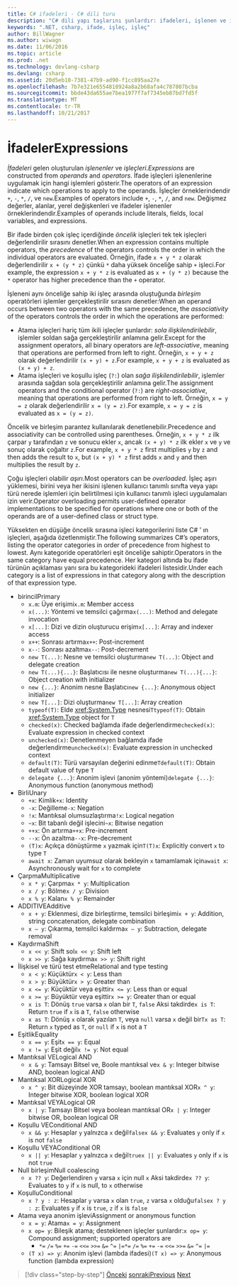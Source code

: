 ```yaml
---
title: C# ifadeleri - C# dili turu
description: "C# dili yapı taşlarını şunlardır: ifadeleri, işlenen ve işleçler"
keywords: ".NET, csharp, ifade, işleç, işleç"
author: BillWagner
ms.author: wiwagn
ms.date: 11/06/2016
ms.topic: article
ms.prod: .net
ms.technology: devlang-csharp
ms.devlang: csharp
ms.assetid: 20d5eb10-7381-47b9-ad90-f1cc895aa27e
ms.openlocfilehash: 7b7e321e6554818924a8a2b68afa4c787807bcba
ms.sourcegitcommit: bbde43da655ae7bea1977f7af7345eb87bd7fd5f
ms.translationtype: MT
ms.contentlocale: tr-TR
ms.lasthandoff: 10/21/2017
---
```

# <a name="expressions"></a><span data-ttu-id="82009-104">İfadeler</span><span class="sxs-lookup"><span data-stu-id="82009-104">Expressions</span></span>

<span data-ttu-id="82009-105">*İfadeleri* gelen oluşturulan *işlenenler* ve *işleçleri*.</span><span class="sxs-lookup"><span data-stu-id="82009-105">*Expressions* are constructed from *operands* and *operators*.</span></span> <span data-ttu-id="82009-106">İfade işleçleri işlenenlerine uygulamak için hangi işlemleri gösterir.</span><span class="sxs-lookup"><span data-stu-id="82009-106">The operators of an expression indicate which operations to apply to the operands.</span></span> <span data-ttu-id="82009-107">İşleçler örneklerindendir `+`, `-`, `*`, `/`, ve `new`.</span><span class="sxs-lookup"><span data-stu-id="82009-107">Examples of operators include `+`, `-`, `*`, `/`, and `new`.</span></span> <span data-ttu-id="82009-108">Değişmez değerler, alanlar, yerel değişkenleri ve ifadeler işlenenler örneklerindendir.</span><span class="sxs-lookup"><span data-stu-id="82009-108">Examples of operands include literals, fields, local variables, and expressions.</span></span>

<span data-ttu-id="82009-109">Bir ifade birden çok işleç içerdiğinde *öncelik* işleçleri tek tek işleçleri değerlendirilir sırasını denetler.</span><span class="sxs-lookup"><span data-stu-id="82009-109">When an expression contains multiple operators, the *precedence* of the operators controls the order in which the individual operators are evaluated.</span></span> <span data-ttu-id="82009-110">Örneğin, ifade `x + y * z` olarak değerlendirilir `x + (y * z)` çünkü `*` daha yüksek önceliğe sahip `+` işleci.</span><span class="sxs-lookup"><span data-stu-id="82009-110">For example, the expression `x + y * z` is evaluated as `x + (y * z)` because the `*` operator has higher precedence than the `+` operator.</span></span>

<span data-ttu-id="82009-111">İşleneni aynı önceliğe sahip iki işleç arasında oluştuğunda *birleşim* operatörleri işlemler gerçekleştirilir sırasını denetler:</span><span class="sxs-lookup"><span data-stu-id="82009-111">When an operand occurs between two operators with the same precedence, the *associativity* of the operators controls the order in which the operations are performed:</span></span>

*   <span data-ttu-id="82009-112">Atama işleçleri hariç tüm ikili işleçler şunlardır: *sola ilişkilendirilebilir*, işlemler soldan sağa gerçekleştirilir anlamına gelir.</span><span class="sxs-lookup"><span data-stu-id="82009-112">Except for the assignment operators, all binary operators are *left-associative*, meaning that operations are performed from left to right.</span></span> <span data-ttu-id="82009-113">Örneğin, `x + y + z` olarak değerlendirilir `(x + y) + z`.</span><span class="sxs-lookup"><span data-stu-id="82009-113">For example, `x + y + z` is evaluated as `(x + y) + z`.</span></span>
*   <span data-ttu-id="82009-114">Atama işleçleri ve koşullu işleç (`?:`) olan *sağa ilişkilendirilebilir*, işlemler arasında sağdan sola gerçekleştirilir anlamına gelir.</span><span class="sxs-lookup"><span data-stu-id="82009-114">The assignment operators and the conditional operator (`?:`) are *right-associative*, meaning that operations are performed from right to left.</span></span> <span data-ttu-id="82009-115">Örneğin, `x = y = z` olarak değerlendirilir `x = (y = z)`.</span><span class="sxs-lookup"><span data-stu-id="82009-115">For example, `x = y = z` is evaluated as `x = (y = z)`.</span></span>

<span data-ttu-id="82009-116">Öncelik ve birleşim parantez kullanılarak denetlenebilir.</span><span class="sxs-lookup"><span data-stu-id="82009-116">Precedence and associativity can be controlled using parentheses.</span></span> <span data-ttu-id="82009-117">Örneğin, `x + y * z` ilk çarpar `y` tarafından `z` ve sonucu ekler `x`, ancak `(x + y) * z` ilk ekler `x` ve `y` ve sonuç olarak çoğaltır `z`.</span><span class="sxs-lookup"><span data-stu-id="82009-117">For example, `x + y * z` first multiplies `y` by `z` and then adds the result to `x`, but `(x + y) * z` first adds `x` and `y` and then multiplies the result by `z`.</span></span>

<span data-ttu-id="82009-118">Çoğu işleçleri olabilir *aşırı*.</span><span class="sxs-lookup"><span data-stu-id="82009-118">Most operators can be *overloaded*.</span></span> <span data-ttu-id="82009-119">İşleç aşırı yüklemesi, birini veya her ikisini işlenen kullanıcı tanımlı sınıfta veya yapı türü nerede işlemleri için belirtilmesi için kullanıcı tanımlı işleci uygulamaları izin verir.</span><span class="sxs-lookup"><span data-stu-id="82009-119">Operator overloading permits user-defined operator implementations to be specified for operations where one or both of the operands are of a user-defined class or struct type.</span></span>

<span data-ttu-id="82009-120">Yüksekten en düşüğe öncelik sırasına işleci kategorilerini liste C# ' ın işleçleri, aşağıda özetlenmiştir.</span><span class="sxs-lookup"><span data-stu-id="82009-120">The following summarizes C#’s operators, listing the operator categories in order of precedence from highest to lowest.</span></span> <span data-ttu-id="82009-121">Aynı kategoride operatörleri eşit önceliğe sahiptir.</span><span class="sxs-lookup"><span data-stu-id="82009-121">Operators in the same category have equal precedence.</span></span> <span data-ttu-id="82009-122">Her kategori altında bu ifade türünün açıklaması yanı sıra bu kategorideki ifadeleri listesidir.</span><span class="sxs-lookup"><span data-stu-id="82009-122">Under each category is a list of expressions in that category along with the description of that expression type.</span></span>

* <span data-ttu-id="82009-123">birincil</span><span class="sxs-lookup"><span data-stu-id="82009-123">Primary</span></span>
    - <span data-ttu-id="82009-124">`x.m`: Üye erişimi</span><span class="sxs-lookup"><span data-stu-id="82009-124">`x.m`: Member access</span></span>
    - <span data-ttu-id="82009-125">`x(...)`: Yöntemi ve temsilci çağırma</span><span class="sxs-lookup"><span data-stu-id="82009-125">`x(...)`: Method and delegate invocation</span></span>
    - <span data-ttu-id="82009-126">`x[...]`: Dizi ve dizin oluşturucu erişim</span><span class="sxs-lookup"><span data-stu-id="82009-126">`x[...]`: Array and indexer access</span></span>
    - <span data-ttu-id="82009-127">`x++`: Sonrası artırma</span><span class="sxs-lookup"><span data-stu-id="82009-127">`x++`: Post-increment</span></span>
    - <span data-ttu-id="82009-128">`x--`: Sonrası azaltma</span><span class="sxs-lookup"><span data-stu-id="82009-128">`x--`: Post-decrement</span></span>
    - <span data-ttu-id="82009-129">`new T(...)`: Nesne ve temsilci oluşturma</span><span class="sxs-lookup"><span data-stu-id="82009-129">`new T(...)`: Object and delegate creation</span></span>
    - <span data-ttu-id="82009-130">`new T(...){...}`: Başlatıcısı ile nesne oluşturma</span><span class="sxs-lookup"><span data-stu-id="82009-130">`new T(...){...}`: Object creation with initializer</span></span>
    - <span data-ttu-id="82009-131">`new {...}`: Anonim nesne Başlatıcı</span><span class="sxs-lookup"><span data-stu-id="82009-131">`new {...}`:  Anonymous object initializer</span></span>
    - <span data-ttu-id="82009-132">`new T[...]`: Dizi oluşturma</span><span class="sxs-lookup"><span data-stu-id="82009-132">`new T[...]`: Array creation</span></span>
    - <span data-ttu-id="82009-133">`typeof(T)`: Elde <xref:System.Type> nesnesi`T`</span><span class="sxs-lookup"><span data-stu-id="82009-133">`typeof(T)`: Obtain <xref:System.Type> object for `T`</span></span>
    - <span data-ttu-id="82009-134">`checked(x)`: Checked bağlamda ifade değerlendirme</span><span class="sxs-lookup"><span data-stu-id="82009-134">`checked(x)`: Evaluate expression in checked context</span></span>
    - <span data-ttu-id="82009-135">`unchecked(x)`: Denetlenmeyen bağlamda ifade değerlendirme</span><span class="sxs-lookup"><span data-stu-id="82009-135">`unchecked(x)`: Evaluate expression in unchecked context</span></span>
    - <span data-ttu-id="82009-136">`default(T)`: Türü varsayılan değerini edinme`T`</span><span class="sxs-lookup"><span data-stu-id="82009-136">`default(T)`: Obtain default value of type `T`</span></span>
    - <span data-ttu-id="82009-137">`delegate {...}`: Anonim işlevi (anonim yöntemi)</span><span class="sxs-lookup"><span data-stu-id="82009-137">`delegate {...}`: Anonymous function (anonymous method)</span></span>
* <span data-ttu-id="82009-138">Birli</span><span class="sxs-lookup"><span data-stu-id="82009-138">Unary</span></span>
    - <span data-ttu-id="82009-139">`+x`: Kimlik</span><span class="sxs-lookup"><span data-stu-id="82009-139">`+x`: Identity</span></span>
    - <span data-ttu-id="82009-140">`-x`: Değilleme</span><span class="sxs-lookup"><span data-stu-id="82009-140">`-x`: Negation</span></span>
    - <span data-ttu-id="82009-141">`!x`: Mantıksal olumsuzlaştırma</span><span class="sxs-lookup"><span data-stu-id="82009-141">`!x`: Logical negation</span></span>
    - <span data-ttu-id="82009-142">`~x`: Bit tabanlı değil işlecini</span><span class="sxs-lookup"><span data-stu-id="82009-142">`~x`: Bitwise negation</span></span>
    - <span data-ttu-id="82009-143">`++x`: Ön artırma</span><span class="sxs-lookup"><span data-stu-id="82009-143">`++x`: Pre-increment</span></span>
    - <span data-ttu-id="82009-144">`--x`: Ön azaltma</span><span class="sxs-lookup"><span data-stu-id="82009-144">`--x`: Pre-decrement</span></span>
    - <span data-ttu-id="82009-145">`(T)x`: Açıkça dönüştürme `x` yazmak için`T`</span><span class="sxs-lookup"><span data-stu-id="82009-145">`(T)x`: Explicitly convert `x` to type `T`</span></span>
    - <span data-ttu-id="82009-146">`await x`: Zaman uyumsuz olarak bekleyin `x` tamamlamak için</span><span class="sxs-lookup"><span data-stu-id="82009-146">`await x`: Asynchronously wait for `x` to complete</span></span>
* <span data-ttu-id="82009-147">Çarpma</span><span class="sxs-lookup"><span data-stu-id="82009-147">Multiplicative</span></span>
    - <span data-ttu-id="82009-148">`x * y`: Çarpma</span><span class="sxs-lookup"><span data-stu-id="82009-148">`x * y`: Multiplication</span></span>
    - <span data-ttu-id="82009-149">`x / y`: Bölme</span><span class="sxs-lookup"><span data-stu-id="82009-149">`x / y`: Division</span></span>
    - <span data-ttu-id="82009-150">`x % y`: Kalan</span><span class="sxs-lookup"><span data-stu-id="82009-150">`x % y`: Remainder</span></span>
* <span data-ttu-id="82009-151">ADDITIVE</span><span class="sxs-lookup"><span data-stu-id="82009-151">Additive</span></span>
    - <span data-ttu-id="82009-152">`x + y`: Eklenmesi, dize birleştirme, temsilci birleşimi</span><span class="sxs-lookup"><span data-stu-id="82009-152">`x + y`: Addition, string concatenation, delegate combination</span></span>
    - <span data-ttu-id="82009-153">`x – y`: Çıkarma, temsilci kaldırma</span><span class="sxs-lookup"><span data-stu-id="82009-153">`x – y`: Subtraction, delegate removal</span></span>
* <span data-ttu-id="82009-154">Kaydırma</span><span class="sxs-lookup"><span data-stu-id="82009-154">Shift</span></span>
    - <span data-ttu-id="82009-155">`x << y`: Shift sol</span><span class="sxs-lookup"><span data-stu-id="82009-155">`x << y`: Shift left</span></span>
    - <span data-ttu-id="82009-156">`x >> y`: Sağa kaydırma</span><span class="sxs-lookup"><span data-stu-id="82009-156">`x >> y`: Shift right</span></span>
* <span data-ttu-id="82009-157">İlişkisel ve türü test etme</span><span class="sxs-lookup"><span data-stu-id="82009-157">Relational and type testing</span></span>
    - <span data-ttu-id="82009-158">`x < y`: Küçüktür</span><span class="sxs-lookup"><span data-stu-id="82009-158">`x < y`: Less than</span></span>
    - <span data-ttu-id="82009-159">`x > y`: Büyüktür</span><span class="sxs-lookup"><span data-stu-id="82009-159">`x > y`: Greater than</span></span>
    - <span data-ttu-id="82009-160">`x <= y`: Küçüktür veya eşittir</span><span class="sxs-lookup"><span data-stu-id="82009-160">`x <= y`: Less than or equal</span></span>
    - <span data-ttu-id="82009-161">`x >= y`: Büyüktür veya eşittir</span><span class="sxs-lookup"><span data-stu-id="82009-161">`x >= y`: Greater than or equal</span></span>
    - <span data-ttu-id="82009-162">`x is T`: Dönüş `true` varsa `x` olan bir `T`, `false` Aksi takdirde</span><span class="sxs-lookup"><span data-stu-id="82009-162">`x is T`: Return `true` if `x` is a `T`, `false` otherwise</span></span>
    - <span data-ttu-id="82009-163">`x as T`: Dönüş `x` olarak yazılan `T`, veya `null` varsa `x` değil bir`T`</span><span class="sxs-lookup"><span data-stu-id="82009-163">`x as T`: Return `x` typed as `T`, or `null` if `x` is not a `T`</span></span>
* <span data-ttu-id="82009-164">Eşitlik</span><span class="sxs-lookup"><span data-stu-id="82009-164">Equality</span></span>
    - <span data-ttu-id="82009-165">`x == y`: Eşit</span><span class="sxs-lookup"><span data-stu-id="82009-165">`x == y`: Equal</span></span>
    - <span data-ttu-id="82009-166">`x != y`: Eşit değil</span><span class="sxs-lookup"><span data-stu-id="82009-166">`x != y`: Not equal</span></span>
* <span data-ttu-id="82009-167">Mantıksal VE</span><span class="sxs-lookup"><span data-stu-id="82009-167">Logical AND</span></span>
    - <span data-ttu-id="82009-168">`x & y`: Tamsayı Bitsel ve, Boole mantıksal ve</span><span class="sxs-lookup"><span data-stu-id="82009-168">`x & y`: Integer bitwise AND, boolean logical AND</span></span>
* <span data-ttu-id="82009-169">Mantıksal XOR</span><span class="sxs-lookup"><span data-stu-id="82009-169">Logical XOR</span></span>
    - <span data-ttu-id="82009-170">`x ^ y`: Bit düzeyinde XOR tamsayı, boolean mantıksal XOR</span><span class="sxs-lookup"><span data-stu-id="82009-170">`x ^ y`: Integer bitwise XOR, boolean logical XOR</span></span>
* <span data-ttu-id="82009-171">Mantıksal VEYA</span><span class="sxs-lookup"><span data-stu-id="82009-171">Logical OR</span></span>
    - <span data-ttu-id="82009-172">`x | y`: Tamsayı Bitsel veya boolean mantıksal OR</span><span class="sxs-lookup"><span data-stu-id="82009-172">`x | y`: Integer bitwise OR, boolean logical OR</span></span>
* <span data-ttu-id="82009-173">Koşullu VE</span><span class="sxs-lookup"><span data-stu-id="82009-173">Conditional AND</span></span>
    - <span data-ttu-id="82009-174">`x && y`: Hesaplar `y` yalnızca `x` değil`false`</span><span class="sxs-lookup"><span data-stu-id="82009-174">`x && y`: Evaluates `y` only if `x` is not `false`</span></span>
* <span data-ttu-id="82009-175">Koşullu VEYA</span><span class="sxs-lookup"><span data-stu-id="82009-175">Conditional OR</span></span>
    - <span data-ttu-id="82009-176">`x || y`: Hesaplar `y` yalnızca `x` değil`true`</span><span class="sxs-lookup"><span data-stu-id="82009-176">`x || y`: Evaluates `y` only if `x` is not `true`</span></span>
* <span data-ttu-id="82009-177">Null birleşim</span><span class="sxs-lookup"><span data-stu-id="82009-177">Null coalescing</span></span>
    - <span data-ttu-id="82009-178">`x ?? y`: Değerlendiren `y` varsa `x` için null `x` Aksi takdirde</span><span class="sxs-lookup"><span data-stu-id="82009-178">`x ?? y`: Evaluates to `y` if `x` is null, to `x` otherwise</span></span>
* <span data-ttu-id="82009-179">Koşullu</span><span class="sxs-lookup"><span data-stu-id="82009-179">Conditional</span></span>
    - <span data-ttu-id="82009-180">`x ? y : z`: Hesaplar `y` varsa `x` olan `true`, `z` varsa `x` olduğu`false`</span><span class="sxs-lookup"><span data-stu-id="82009-180">`x ? y : z`: Evaluates `y` if `x` is `true`, `z` if `x` is `false`</span></span>
* <span data-ttu-id="82009-181">Atama veya anonim işlevi</span><span class="sxs-lookup"><span data-stu-id="82009-181">Assignment or anonymous function</span></span>
    - <span data-ttu-id="82009-182">`x = y`: Atama</span><span class="sxs-lookup"><span data-stu-id="82009-182">`x = y`: Assignment</span></span>
    - <span data-ttu-id="82009-183">`x op= y`: Bileşik atama; desteklenen işleçler şunlardır:</span><span class="sxs-lookup"><span data-stu-id="82009-183">`x op= y`: Compound assignment; supported operators are</span></span>
        - <span data-ttu-id="82009-184">`*=`   `/=`   `%=`   `+=`   `-=`   `<<=`   `>>=`   `&=`  `^=`  `|=`</span><span class="sxs-lookup"><span data-stu-id="82009-184">`*=`   `/=`   `%=`   `+=`   `-=`   `<<=`   `>>=`   `&=`  `^=`  `|=`</span></span>
    - <span data-ttu-id="82009-185">`(T x) => y`: Anonim işlevi (lambda ifadesi)</span><span class="sxs-lookup"><span data-stu-id="82009-185">`(T x) => y`: Anonymous function (lambda expression)</span></span>

>[!div class="step-by-step"]
<span data-ttu-id="82009-186">[Önceki](types-and-variables.md)
[sonraki](statements.md)</span><span class="sxs-lookup"><span data-stu-id="82009-186">[Previous](types-and-variables.md)
[Next](statements.md)</span></span>
